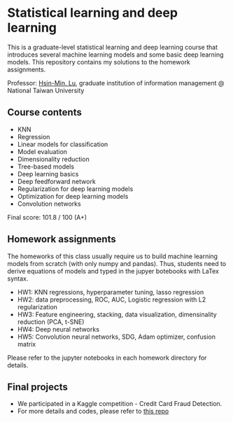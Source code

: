 # Statistical learning and deep learning
This is a graduate-level statistical learning and deep learning course that introduces several machine learning models and some basic deep learning models. This repository contains my solutions to the homework assignments.

Professor: [Hsin-Min, Lu](http://www.im.ntu.edu.tw/~lu/), graduate institution of information management @ National Taiwan University

## Course contents
- KNN
- Regression
- Linear models for classification
- Model evaluation
- Dimensionality reduction
- Tree-based models
- Deep learning basics
- Deep feedforward network
- Regularization for deep learning models
- Optimization for deep learning models
- Convolution networks

Final score: 101.8 / 100 (A+)

## Homework assignments
The homeworks of this class usually require us to build machine learning models from scratch (with only numpy and pandas). Thus, students need to derive equations of models and typed in the jupyer botebooks with LaTex syntax.

- HW1: KNN regressions, hyperparameter tuning, lasso regression
- HW2: data preprocessing, ROC, AUC, Logistic regression with L2 regularization
- HW3: Feature engineering, stacking, data visualization, dimensinality reduction (PCA, t-SNE)
- HW4: Deep neural networks
- HW5: Convolution neural networks, SDG, Adam optimizer, confusion matrix

Please refer to the jupyter notebooks in each homework directory for details.

## Final projects 
- We participated in a Kaggle competition - Credit Card Fraud Detection.
- For more details and codes, please refer to [this repo](https://github.com/shengyenlin/Statistical-learning-and-deep-learning-Final-2020-Fall)
